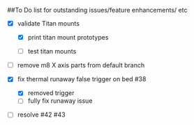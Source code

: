 ##To Do list for outstanding issues/feature enhancements/ etc

- [x] validate Titan mounts

     - [x] print titan mount prototypes
     - [ ] test titan mounts
     
     
- [ ] remove m8 X axis parts from default branch

- [x] fix thermal runaway false trigger on bed #38
     - [x] removed trigger
     - [ ] fully fix runaway issue
- [ ] resolve #42 #43


